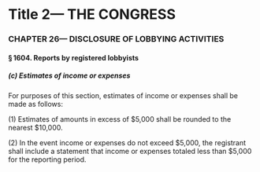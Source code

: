 
# Title 2— THE CONGRESS
### CHAPTER 26— DISCLOSURE OF LOBBYING ACTIVITIES
#### § 1604. Reports by registered lobbyists
##### (c) Estimates of income or expenses

For purposes of this section, estimates of income or expenses shall be made as follows:

(1) Estimates of amounts in excess of $5,000 shall be rounded to the nearest $10,000.

(2) In the event income or expenses do not exceed $5,000, the registrant shall include a statement that income or expenses totaled less than $5,000 for the reporting period.
